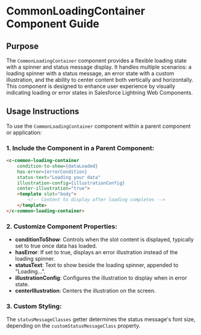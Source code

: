 
# CommonLoadingContainer Component Guide

## Purpose

The `CommonLoadingContainer` component provides a flexible loading state with a spinner and status message display. It handles multiple 
scenarios: a loading spinner with a status message, an error state with a custom illustration, and the ability to center content both 
vertically and horizontally. This component is designed to enhance user experience by visually indicating loading or error states in 
Salesforce Lightning Web Components.

## Usage Instructions

To use the `CommonLoadingContainer` component within a parent component or application:

### 1. Include the Component in a Parent Component:

```html
<c-common-loading-container 
    condition-to-show={dataLoaded} 
    has-error={errorCondition} 
    status-text="Loading your data" 
    illustration-config={illustrationConfig} 
    center-illustration="true">
    <template slot="body">
        <!-- Content to display after loading completes -->
    </template>
</c-common-loading-container>
```

### 2. Customize Component Properties:

- **conditionToShow**: Controls when the slot content is displayed, typically set to true once data has loaded.
- **hasError**: If set to true, displays an error illustration instead of the loading spinner.
- **statusText**: Text to show beside the loading spinner, appended to "Loading...".
- **illustrationConfig**: Configures the illustration to display when in error state.
- **centerIllustration**: Centers the illustration on the screen.

### 3. Custom Styling:

The `statusMessageClasses` getter determines the status message's font size, depending on the `customStatusMessageClass` property.
